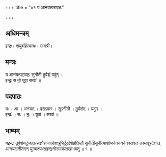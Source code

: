 +++
title = "०१ य आनयत्परावतः"

+++
## अधिमन्त्रम्
इन्द्रः। शंयुर्बार्हस्पत्यः। गायत्री।

## मन्त्रः
य आन॑यत्परा॒वतः॒ सुनी॑ती तु॒र्वशं॒ यदु॑म् ।  
इन्द्रः॒ स नो॒ युवा॒ सखा॑ ॥

## पदपाठः
यः । आ । अन॑यत् । प॒रा॒ऽवतः॑ । सुऽनी॑ती । तु॒र्वश॑म् । यदु॑म् ।  
इन्द्रः॑ । सः । नः॒ । युवा॑ । सखा॑ ॥

## भाष्यम्
यइन्द्रः तुर्वशंयदुंचएतत्संज्ञौराजाओशत्रुभिर्दूरदेशेप्रक्षिप्तौ सुनीतीसुनीत्याशोभनेननयनेनपरावतः तस्माद्दूरदेशात् आनयदानीतगन् युगवरुणःसइन्द्रःनोस्माकंसखाभवतु ॥ १ ॥